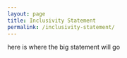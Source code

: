 ```yaml
---
layout: page
title: Inclusivity Statement
permalink: /inclusivity-statement/
---
```


here is where the big statement will go
